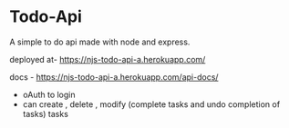 # Todo-Api
A simple to do api made with node and express. 

deployed at- https://njs-todo-api-a.herokuapp.com/ 

docs - https://njs-todo-api-a.herokuapp.com/api-docs/ 

* oAuth to login
* can create , delete , modify (complete tasks and undo completion of tasks) tasks


